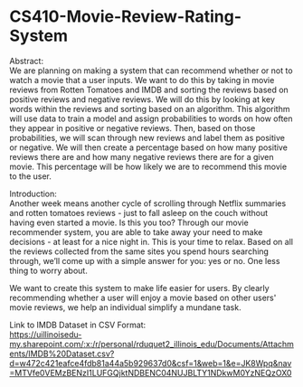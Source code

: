 # CS410-Movie-Review-Rating-System

Abstract: \
We are planning on making a system that can recommend whether or not to watch a movie that a user inputs. We want to do this by taking in movie reviews from Rotten Tomatoes and IMDB and sorting the reviews based on positive reviews and negative reviews. We will do this by looking at key words within the reviews and sorting based on an algorithm. This algorithm will use data to train a model and assign probabilities to words on how often they appear in positive or negative reviews. Then, based on those probabilities, we will scan through new reviews and label them as positive or negative. We will then create a percentage based on how many positive reviews there are and how many negative reviews there are for a given movie. This percentage will be how likely we are to recommend this movie to the user.

Introduction: \
Another week means another cycle of scrolling through Netflix summaries and rotten tomatoes reviews - just to fall asleep on the couch without having even started a movie. Is this you too? Through our movie recommender system, you are able to take away your need to make decisions - at least for a nice night in. This is your time to relax. Based on all the reviews collected from the same sites you spend hours searching through, we’ll come up with a simple answer for you: yes or no. One less thing to worry about.

We want to create this system to make life easier for users. By clearly recommending whether a user will enjoy a movie based on other users' movie reviews, we help an individual simplify a mundane task.

Link to IMDB Dataset in CSV Format: \
https://uillinoisedu-my.sharepoint.com/:x:/r/personal/rduquet2_illinois_edu/Documents/Attachments/IMDB%20Dataset.csv?d=w472c421eafce4fdb81a44a5b929637d0&csf=1&web=1&e=JK8Wpq&nav=MTVfe0VEMzBENzI1LUFGQjktNDBENC04NUJBLTY1NDkwM0YzNEQzOX0
